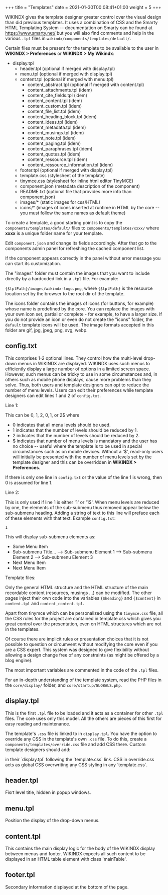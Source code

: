 +++
title = "Templates"
date = 2021-01-30T00:08:41+01:00
weight = 5
+++


WIKINDX gives the template designer greater control over the visual
design than did previous templates. It uses a combination of CSS and the
Smarty HTML Templating System -- documentation on Smarty can be found at
<https://www.smarty.net/> but you will also find comments and help in the
various `.tpl` files in `wikindx/components/templates/default/`.

Certain files must be present for the template to be available to the
user in __WIKINDX > Preferences__ or __WIKINDX > My Wikindx__:

 * display.tpl
   * header.tpl (optional if merged with display.tpl)
   * menu.tpl (optional if merged with display.tpl)
   * content.tpl (optional if merged with menu.tpl)
     * content_abstract.tpl (optional if merged with content.tpl)
     * content_attachments.tpl (idem)
     * content_cite_fields.tpl (idem)
     * content_content.tpl (idem)
     * content_custom.tpl (idem)
     * content_file_list.tpl (idem)
     * content_heading_block.tpl (idem)
     * content_ideas.tpl (idem)
     * content_metadata.tpl (idem)
     * content_musings.tpl (idem)
     * content_note.tpl (idem)
     * content_paging.tpl (idem)
     * content_paraphrases.tpl (idem)
     * content_quotes.tpl (idem)
     * content_ressource.tpl (idem)
     * content_ressource_information.tpl (idem)
   * footer.tpl (optional if merged with display.tpl)
   * template.css (stylesheet of the template)
   * tinymce.css (stylesheet for inline html editor TinyMCE)
   * component.json (metadata description of the component)
   * README.txt (optional file that provides more info than component.json)
   * images/* (static images for css/HTML)
   * icons/* (images of icons inserted at runtime in HTML by the core --
     you must follow the same names as default theme)

To create a template, a good starting point is to copy the
`components/templates/default/` files to `components/templates/xxxx/` where __xxxx__
is a unique folder name for your template.

Edit `component.json` and change its fields accordingly. After that go to
the components admin panel for refreshing the cached component list.

If the component appears correctly in the panel without error message
you can start its customization.

The "images" folder must contain the images that you want to include
directly by a hardcoded link in a `.tpl` file. For example:

`{$tplPath}/images/wikindx-logo.png`, where `{$tplPath}` is the
resource location set by the browser to the root dir of the template.

The icons folder contains the images of icons (for buttons, for example)
whose name is predefined by the core. You can replace the images with
your own icon set, partial or complete - for example, to have a larger
size.  If you do not provide an icon or even do not create the "icons"
folder, the `default` template icons will be used.
The image formats accepted in this folder are gif, jpg, jpeg, png, svg, webp.


## config.txt

This comprises 1-2 optional lines. They control how the multi-level
drop-down menus in WIKINDX are displayed.  WIKINDX uses such menus to
efficiently display a large number of options in a limited screen space.
However, such menus can be tricky to use in some circumstances and, in
others such as mobile phone displays, cause more problems than they
solve. Thus, both users and template designers can opt to reduce the
number of menu levels. Users can edit their preferences while template
designers can edit lines 1 and 2 of `config.txt`.

Line 1:

This can be 0, 1, 2, 0$, 1$, or 2$ where

 - 0 indicates that all menu levels should be used.
 - 1 indicates that the number of levels should be reduced by 1.
 - 2 indicates that the number of levels should be reduced by 2.
 - $ indicates that number of menu levels is mandatory and the user has
     no choice -- useful where the template is to be used in special
     circumstances such as on mobile devices. Without a '$', read-only
     users will initially be presented with the number of menu levels set by
     the template designer and this can be overridden in __WIKINDX > Preferences__.

If there is only one line in `config.txt` or the value of the line 1
is wrong, then 0 is assumed for line 1.

Line 2:

This is only used if line 1 is either '1' or '1$'. When menu levels are reduced
by one, the elements of the sub-submenu thus removed appear below the
sub-submenu heading. Adding a string of text to this line will preface each of
these elements with that text. Example `config.txt`:

~~~~plain
1
~~~~

This will display sub-submenu elements as:

 * Some Menu Item
 * Sub-submenu Title...
   --> Sub-submenu Element 1
   --> Sub-submenu Element 2
   --> Sub-submenu Element 3
 * Next Menu Item
 * Next Menu Item



Template files:

Only the general HTML structure and the HTML structure of the main
recordable content (resources, musings ...) can be modified. The other
pages inject their own code into the variables `{$heading}` and `{$content}`
in `content.tpl` and `content_content.tpl`.

Apart from tinymce which can be personalized using the `tinymce.css` file,
all the CSS rules for the project are contained in template.css which
gives you great control over the presentation, even on HTML structures
which are not in the templates.

Of course there are implicit rules or presentation choices that it is
not possible to question or circumvent without modifying the core even
if you are a CSS expert. This system was designed to give flexibility
without allowing a design change free of any constraints
(as might be offered by a blog engine).

The most important variables are commented in the code of the `.tpl`
files.

For an in-depth understanding of the template system, read the PHP files
in the `core/display/` folder, and `core/startup/GLOBALS.php`.


## display.tpl

This is the first `.tpl` file to be loaded and it acts as a container for
other `.tpl` files. The core uses only this model. All the others are
pieces of this first for easy reading and maintenance.

The template's `.css` file is linked to in `display.tpl`. You have the option
to override any CSS in the template's own `.css` file. To do this, create
a `components/templates/override.css` file and add CSS there. Custom template
designers should add:
<link rel="stylesheet" href="{$tplPath}/../override.css" type="text/css">
in their `display.tpl` following the `template.css` link. CSS in override.css acts
as global CSS overwriting any CSS styling in any `template.css`.


## header.tpl

Fisrt level title, hidden in popup windows.


##  menu.tpl

Position the display of the drop-down menus.


## content.tpl

This contains the main display logic for the body of the WIKINDX display
between menus and footer. WIKINDX expects all such content to be
displayed in an HTML table element with class 'mainTable'.


## footer.tpl

Secondary information displayed at the bottom of the page.
